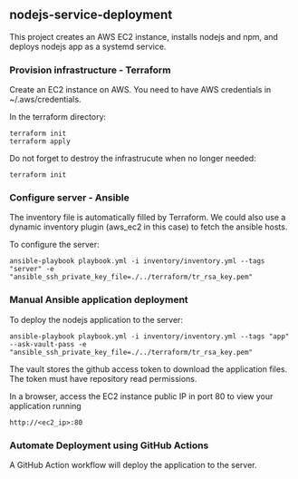 ## nodejs-service-deployment
This project creates an AWS EC2 instance, installs nodejs and npm, and deploys nodejs app as a systemd service.

### Provision infrastructure - Terraform
Create an EC2 instance on AWS. You need to have AWS credentials in ~/.aws/credentials.

In the terraform directory:
```
terraform init
terraform apply
```

Do not forget to destroy the infrastrucute when no longer needed:
```
terraform init
```

### Configure server - Ansible

The inventory file is automatically filled by Terraform. We could also use a dynamic inventory plugin (aws_ec2 in this case) to fetch the ansible hosts.

To configure the server:
```
ansible-playbook playbook.yml -i inventory/inventory.yml --tags "server" -e "ansible_ssh_private_key_file=./../terraform/tr_rsa_key.pem"
```

### Manual Ansible application deployment

To deploy the nodejs application to the server:
```
ansible-playbook playbook.yml -i inventory/inventory.yml --tags "app" --ask-vault-pass -e "ansible_ssh_private_key_file=./../terraform/tr_rsa_key.pem"
```

The vault stores the github access token to download the application files. The token must have repository read permissions.

In a browser, access the EC2 instance public IP in port 80 to view your application running
```
http://<ec2_ip>:80
```

### Automate Deployment using GitHub Actions
A GitHub Action workflow will deploy the application to the server.